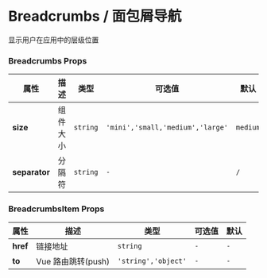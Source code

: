 # Breadcrumbs / 面包屑导航

显示用户在应用中的层级位置

<playground name="ex-breadcrumbs-default" title="默认的" />
<playground name="ex-breadcrumbs-size" title="大小" />
<playground
  name="ex-breadcrumbs-separator"
  title="分隔符"
  desc="定制字符中的分隔符"
/>

<playground
  name="ex-breadcrumbs-router"
  title="结合VueRouter"
  desc="与 vueRouter 结合使用的示例"
/>

### Breadcrumbs Props

| 属性          | 描述     | 类型     | 可选值                           | 默认     |
| ------------- | -------- | -------- | -------------------------------- | -------- |
| **size**      | 组件大小 | `string` | `'mini','small,'medium','large'` | `medium` |
| **separator** | 分隔符   | `string` | `-`                              | `/`      |

### BreadcrumbsItem Props

| 属性     | 描述               | 类型                | 可选值 | 默认 |
| -------- | ------------------ | ------------------- | ------ | ---- |
| **href** | 链接地址           | `string`            | `-`    | `-`  |
| **to**   | Vue 路由跳转(push) | `'string','object'` | `-`    | `-`  |
